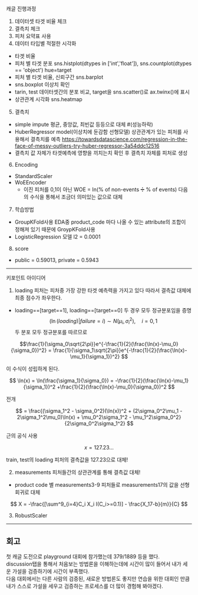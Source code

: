 캐글 진행과정
1. 데이터셋 타겟 비율 체크
2. 결측치 체크
3. 피처 요약표 사용
4. 데이터 타입별 적절한 시각화 
  - 타겟 비율
  - 피처 별 타겟 분포 sns.histplot(dtypes in ['int','float']), sns.countplot(dtypes == 'object') hue=target
  - 피처 별 타겟 비율, 신뢰구간 sns.barplot
  - sns.boxplot 이상치 확인
  - tarin, test 데이터셋간의 분포 비교, target을 sns.scatter()로 ax.twinx()에 표시
  - 상관관계 시각화 sns.heatmap
5. 결측치
  - simple impute 평균, 중앙값, 최빈값 등등으로 대체    #(성능하락)
  - HuberRegressor model(이상치에 둔감함 선형모델) 상관관계가 있는 피처를 사용해서 결측치를 예측
    https://towardsdatascience.com/regression-in-the-face-of-messy-outliers-try-huber-regressor-3a54ddc12516
  - 결측치 값 자체가 타겟예측에 영향을 끼치는치 확인 후 결측치 자체를 피처로 생성
6. Encoding
  - StandardScaler
  - WoEEncoder
    - 이진 피처를 0,1이 아닌 WOE = In(% of non-events ➗ % of events) 다음의 수식을 통해서 조금더 의미있는 값으로 대체
7. 학습방법
  - GroupKFold사용
    EDA중 product_code 마다 나올 수 있는 attribute의 조합이 정해져 있기 때문에 GroypKFold사용
  - LogisticRegression 모델 l2 = 0.0001
8. score
  - public = 0.59013, private = 0.5943

-------------------------------------------------------------------------------------------------------------------------
키포인트 아이디어
1. loading 피처는 피처중 가장 강한 타겟 예측력을 가지고 있다 따라서 결측값 대체에 최종 점수가 좌우한다.
  - loading==[target==1], loading==[target==0] 두 경우 모두 정규분포임을 증명
   $$(\ln(loading)|failure = i) ∼ N(\mu_i, \sigma_i^2),\quad i = 0,1 $$
   두 분포 모두 정규분포를 따르므로
   
   $$\frac{1}{\sigma_0\sqrt{2\pi}}e^{-\frac{1}{2}(\frac{\ln(x)-\mu_0}{\sigma_0})^2} = \frac{1}{\sigma_1\sqrt{2\pi}}e^{-\frac{1}{2}(\frac{\ln(x)-\mu_1}{\sigma_1})^2}  $$
   
   이 수식이 성립하게 된다.   
   
   $$ \ln(x) = \ln(\frac{\sigma_1}{\sigma_0}) = -\frac{1}{2}(\frac{\ln(x)-\mu_1}{\sigma_1})^2 +\frac{1}{2}(\frac{\ln(x)-\mu_0}{\sigma_0})^2 $$
   
   전개
   
   $$ = \frac{(\sigma_1^2 - \sigma_0^2)(\ln(x))^2 + (2\sigma_0^2\mu_1 - 2\sigma_1^2\mu_0)\ln(x) + \mu_0^2\sigma_1^2 - \mu_1^2\sigma_0^2}{2\sigma_0^2\sigma_1^2} $$
   
   근의 공식 사용
   
   $$ x = 127.23... $$
   
   train, test의 loading 피처의 결측값을 127.23으로 대체!


2. measurements 피처들간의 상관관계를 통해 결측값 대체!
  - product code 별 measurements3-9 피처들로 measurements17의 값을 선형회귀로 대체
  
  $$ X = -\frac{[\sum^9_{i=4}C_i X_i I(C_i>=0.1)] - \frac{X_17-b}{m}}{C} $$
   
3. RobustScaler
-------------------------------------------------------------------------------------------------------------------------
회고
-------------------------------------------------------------------------------------------------------------------------
첫 캐글 도전으로 playground 대회에 참가했는데 379/1889 등을 했다.<br>
discussion탭을 통해서 처음보는 방법론을 이해하는데에 시간이 많이 들어서 내가 세운 가설을 검증하기에 시간이 부족했다.<br>
다음 대회에서는 다른 사람의 검증된, 새로운 방법론도 좋지만 연습을 위한 대회인 만큼 내가 스스로 가설을 세우고 검증하는 프로세스를 더 많이 경험해 봐야겠다.
